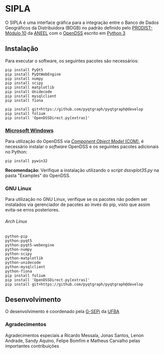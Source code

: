 # SIPLA
O SIPLA é uma interface gráfica para a integração entre o Banco de Dados Geográficos da Distribuidora (BDGB) no padrão definido pelo [PRODIST- Módulo 10](https://www.aneel.gov.br/modulo-10) da [ANEEL](https://www.aneel.gov.br) com o [OpenDSS](http://smartgrid.epri.com/SimulationTool.aspx) escrito em [Python 3](https://www.python.org)


## Instalação
Para executar o software, os seguintes pacotes são necessários:

```
pip install PyQt5
pip install PyQtWebEngine
pip install numpy
pip install scipy
pip install matplotlib
pip install Unidecode
pip install mysqlclient
pip install fiona
```


```
pip install git+https://github.com/pyqtgraph/pyqtgraph@develop
pip install folium
pip install 'OpenDSSDirect.py[extras]'
```

### [Microsoft Windows](https://www.microsoft.com/windows/)
Para utilização do OpenDSS via [_Component Object Model_ (COM)](https://docs.microsoft.com/en-us/windows/win32/com/component-object-model--com--portal), é necessário instalar o _software_ OpenDSS e os seguintes pacotes adicionais no Python:

```
pip install pywin32
```

**Recomendação**: Verifique a instalação utilizando o _script_ _dssvplot35.py_ na pasta "Examples" do OpenDSS.

### GNU Linux
Para utilização no GNU Linux, verifique se os pacotes não podem ser instalados via gerenciador de pacotes ao invés do pip, visto que assim evita-se erros posteriores.

###### Arch Linux
```
python-pip
python-pyqt5
python-pyqt5-webengine
python-numpy
python-scipy
python-matplotlib
python-unidecode
python-mysqlclient
python-fiona
pip install folium
pip install 'OpenDSSDirect.py[extras]'
pip install git+https://github.com/pyqtgraph/pyqtgraph@develop
```


## Desenvolvimento 
O desenvolvimento é coordenado pela [G-SEPi](https://www.ligasep.eng.ufba.br/) da [UFBA](https://www.ufba.br/)

### Agradecimentos
Agradecimentos especiais a Ricardo Messala, Jonas Santos, Lenon Andrade, Sandy Aquino, Felipe Bomfim e Matheus Carvalho pelas importantes contribuições

